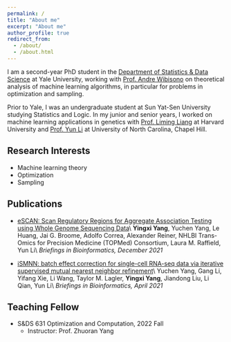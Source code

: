 ```yaml
---
permalink: /
title: "About me"
excerpt: "About me"
author_profile: true
redirect_from: 
  - /about/
  - /about.html
---
```


I am a second-year PhD student in the [Department of Statistics & Data Science](https://statistics.yale.edu/) at Yale University, working with [Prof. Andre Wibisono](http://www.cs.yale.edu/homes/wibisono/) on theoretical analysis
of machine learning algorithms, in particular for problems in optimization and sampling.

Prior to Yale, I was an undergraduate student at Sun Yat-Sen University studying
Statistics and Logic. In my junior and senior years, I worked on machine learning
applications in genetics with [Prof. Liming Liang](https://www.hsph.harvard.edu/liming-liang/) at Harvard University and [Prof. Yun Li](https://yunliweb.its.unc.edu/) at University of North Carolina, Chapel Hill.

## Research Interests
* Machine learning theory
* Optimization
* Sampling

## Publications

* [eSCAN: Scan Regulatory Regions for Aggregate Association Testing using Whole Genome Sequencing Data](https://academic.oup.com/bib/article-abstract/23/1/bbab497/6457165?redirectedFrom=fulltext)\\
  **Yingxi Yang**, Yuchen Yang, Le Huang, Jai G. Broome, Adolfo Correa, Alexander Reiner, NHLBI Trans-Omics for Precision Medicine (TOPMed) Consortium, Laura M. Raffield, Yun Li\\
  *Briefings in Bioinformatics, December 2021*
  
* [iSMNN: batch effect correction for single-cell RNA-seq data via iterative supervised mutual nearest neighbor refinement](https://pubmed.ncbi.nlm.nih.gov/33839756/)\\
  Yuchen Yang, Gang Li, Yifang Xie, Li Wang, Taylor M. Lagler, **Yingxi Yang**, Jiandong Liu, Li Qian, Yun Li\\
  *Briefings in Bioinformatics, April 2021*

## Teaching Fellow

* S&DS 631 Optimization and Computation, 2022 Fall
  * Instructor: Prof. Zhuoran Yang